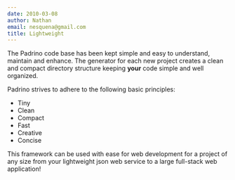 ```yaml
---
date: 2010-03-08
author: Nathan
email: nesquena@gmail.com
title: Lightweight
---
```


The Padrino code base has been kept simple and easy to understand, maintain and enhance. The generator for each new project creates a clean and compact directory structure keeping **your** code simple and well organized.

Padrino strives to adhere to the following basic principles:

-   Tiny
-   Clean
-   Compact
-   Fast
-   Creative
-   Concise

This framework can be used with ease for web development for a project of any size from your lightweight json web service to a large full-stack web application!